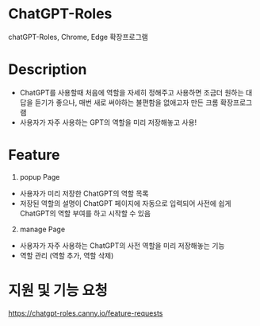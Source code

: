 
# ChatGPT-Roles
chatGPT-Roles, Chrome, Edge 확장프로그램

# Description
* ChatGPT를 사용할때 처음에 역할을 자세히 정해주고 사용하면 조금더 원하는 대답을 듣기가 좋으나, 매번 새로 써야하는 불편함을 없애고자 만든 크롬 확장프로그램
* 사용자가 자주 사용하는 GPT의 역할을 미리 저장해놓고 사용!

# Feature
1. popup Page
* 사용자가 미리 저장한 ChatGPT의 역할 목록
* 저장된 역할의 설명이 ChatGPT 페이지에 자동으로 입력되어 사전에 쉽게 ChatGPT의 역할 부여를 하고 시작할 수 있음

2. manage Page
* 사용자가 자주 사용하는 ChatGPT의 사전 역할을 미리 저장해놓는 기능
* 역할 관리 (역할 추가, 역할 삭제)

# 지원 및 기능 요청
https://chatgpt-roles.canny.io/feature-requests
